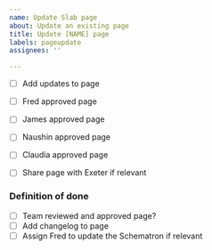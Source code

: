 ```yaml
---
name: Update Slab page
about: Update an existing page
title: Update [NAME] page
labels: pageupdate
assignees: ''

---
```


- [ ] Add updates to page
- [ ] Fred approved page
- [ ] James approved page
- [ ] Naushin approved page
- [ ] Claudia approved page
- [ ] Share page with Exeter if relevant


### Definition of done
- [ ] Team reviewed and approved page?
- [ ] Add changelog to page
- [ ] Assign Fred to update the Schematron if relevant
